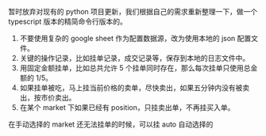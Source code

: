 暂时放弃对现有的 python 项目更新，我们根据自己的需求重新整理一下，做一个 typescript 版本的精简命令行版本的。
1. 不要使用复杂的 google sheet 作为配置数据源，改为使用本地的 json 配置文件。
2. 关键的操作记录，比如挂单记录，成交记录等，保存到本地的日志文件中。
3. 用固定金额挂单，比如总共允许 5 个挂单同时存在，那么每次挂单只使用总金额的 1/5。
4. 如果挂单被吃，马上挂当前价格的卖单，尽快卖出，如果五分钟内没有被卖出，按市价卖出。
5. 在某个 market 下如果已经有 position，只挂卖出单，不再挂买入单。

在手动选择的 market 还无法挂单的时候，可以挂 auto 自动选择的